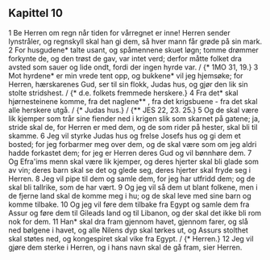 ## Kapittel 10

1 Be Herren om regn når tiden for vårregnet er inne! Herren sender lynstråler, og regnskyll skal han gi dem, så hver mann får grøde på sin mark.
2 For husgudene* talte usant, og spåmennene skuet løgn; tomme drømmer forkynte de, og den trøst de gav, var intet verd; derfor måtte folket dra avsted som sauer og lide ondt, fordi der ingen hyrde var. / {* 1MO 31, 19.}
3 Mot hyrdene* er min vrede tent opp, og bukkene* vil jeg hjemsøke; for Herren, hærskarenes Gud, ser til sin flokk, Judas hus, og gjør den lik sin stolte stridshest. / {* d.e. folkets fremmede herskere.}
4 Fra det* skal hjørnesteinene komme, fra det naglene** , fra det krigsbuene - fra det skal alle herskere utgå. / {* Judas hus.} / {** JES 22, 23. 25.}
5 Og de skal være lik kjemper som trår sine fiender ned i krigen slik som skarnet på gatene; ja, stride skal de, for Herren er med dem, og de som rider på hester, skal bli til skamme.
6 Jeg vil styrke Judas hus og frelse Josefs hus og gi dem et bosted; for jeg forbarmer meg over dem, og de skal være som om jeg aldri hadde forkastet dem; for jeg er Herren deres Gud og vil bønnhøre dem.
7 Og Efra'ims menn skal være lik kjemper, og deres hjerter skal bli glade som av vin; deres barn skal se det og glede seg, deres hjerter skal fryde seg i Herren.
8 Jeg vil pipe til dem og samle dem, for jeg har utfridd dem; og de skal bli tallrike, som de har vært.
9 Og jeg vil så dem ut blant folkene, men i de fjerne land skal de komme meg i hu; og de skal leve med sine barn og komme tilbake.
10 Og jeg vil føre dem tilbake fra Egypt og samle dem fra Assur og føre dem til Gileads land og til Libanon, og der skal det ikke bli rom nok for dem.
11 Han* skal dra fram gjennom havet, gjennom farer, og slå ned bølgene i havet, og alle Nilens dyp skal tørkes ut, og Assurs stolthet skal støtes ned, og kongespiret skal vike fra Egypt. / {* Herren.}
12 Jeg vil gjøre dem sterke i Herren, og i hans navn skal de gå fram, sier Herren.
